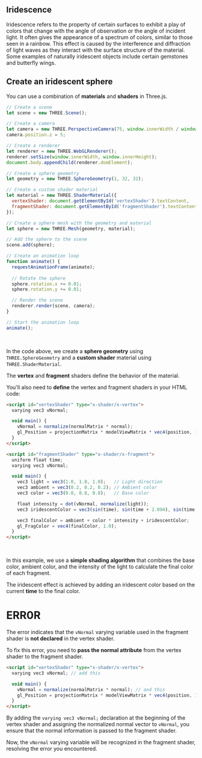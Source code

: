 ## Iridescence

Iridescence refers to the property of certain surfaces to exhibit a play of colors that change with the angle of observation or the angle of incident light. It often gives the appearance of a spectrum of colors, similar to those seen in a rainbow. This effect is caused by the interference and diffraction of light waves as they interact with the surface structure of the material. Some examples of naturally iridescent objects include certain gemstones and butterfly wings.

## Create an iridescent sphere

You can use a combination of **materials** and **shaders** in Three.js.

```javascript
// Create a scene
let scene = new THREE.Scene();

// Create a camera
let camera = new THREE.PerspectiveCamera(75, window.innerWidth / window.innerHeight, 0.1, 1000);
camera.position.z = 5;

// Create a renderer
let renderer = new THREE.WebGLRenderer();
renderer.setSize(window.innerWidth, window.innerHeight);
document.body.appendChild(renderer.domElement);

// Create a sphere geometry
let geometry = new THREE.SphereGeometry(1, 32, 32);

// Create a custom shader material
let material = new THREE.ShaderMaterial({
  vertexShader: document.getElementById('vertexShader').textContent,
  fragmentShader: document.getElementById('fragmentShader').textContent
});

// Create a sphere mesh with the geometry and material
let sphere = new THREE.Mesh(geometry, material);

// Add the sphere to the scene
scene.add(sphere);

// Create an animation loop
function animate() {
  requestAnimationFrame(animate);
  
  // Rotate the sphere
  sphere.rotation.x += 0.01;
  sphere.rotation.y += 0.01;

  // Render the scene
  renderer.render(scene, camera);
}

// Start the animation loop
animate();
```

<br>

In the code above, we create a **sphere geometry** using `THREE.SphereGeometry` and a **custom shader** material using `THREE.ShaderMaterial`.

The **vertex** and **fragment** shaders define the behavior of the material.

You'll also need to **define** the vertex and fragment shaders in your HTML code:

```html
<script id="vertexShader" type="x-shader/x-vertex">
  varying vec3 vNormal;

  void main() {
    vNormal = normalize(normalMatrix * normal);
    gl_Position = projectionMatrix * modelViewMatrix * vec4(position, 1.0);
  }
</script>

<script id="fragmentShader" type="x-shader/x-fragment">
  uniform float time;
  varying vec3 vNormal;

  void main() {
    vec3 light = vec3(1.0, 1.0, 1.0);   // Light direction
    vec3 ambient = vec3(0.2, 0.2, 0.2); // Ambient color
    vec3 color = vec3(0.8, 0.8, 0.8);   // Base color

    float intensity = dot(vNormal, normalize(light));
    vec3 iridescentColor = vec3(sin(time), sin(time + 2.094), sin(time + 4.188)) * 0.5 + 0.5;

    vec3 finalColor = ambient + color * intensity + iridescentColor;
    gl_FragColor = vec4(finalColor, 1.0);
  }
</script>
```

<br>

In this example, we use a **simple shading algorithm** that combines the base color, ambient color, and the intensity of the light to calculate the final color of each fragment.

The iridescent effect is achieved by adding an iridescent color based on the current **time** to the final color.

# ERR0R

The error indicates that the `vNormal` varying variable used in the fragment shader is **not declared** in the vertex shader.

To fix this error, you need to **pass the normal attribute** from the vertex shader to the fragment shader.

```html
<script id="vertexShader" type="x-shader/x-vertex">
  varying vec3 vNormal; // add this

  void main() {
    vNormal = normalize(normalMatrix * normal); // and this
    gl_Position = projectionMatrix * modelViewMatrix * vec4(position, 1.0);
  }
</script>
```

By adding the `varying vec3 vNormal;` declaration at the beginning of the vertex shader and assigning the normalized normal vector to `vNormal`, you ensure that the normal information is passed to the fragment shader.

Now, the `vNormal` varying variable will be recognized in the fragment shader, resolving the error you encountered.

<br>

